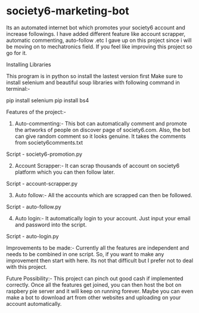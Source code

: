 # society6-marketing-bot
Its an automated internet bot which promotes your society6 account and increase followings.
I have added different feature like account scrapper, automatic commenting, auto-follow .etc
I gave up on this project since i will be moving on to mechatronics field. If you feel like improving this project so go for it.

Installing Libraries

This program is in python so install the lastest version first
Make sure to install selenium and beautiful soup libraries with following command in terminal:-

pip install selenium
pip install bs4

Features of the project:-

1) Auto-commenting:-
This bot can automatically comment and promote the artworks of people on discover page of society6.com. Also, the bot can give random comment so it looks genuine. It takes the comments from society6comments.txt

Script - society6-promotion.py

2) Account Scrapper:-
It can scrap thousands of account on society6 platform which you can then follow later.

Script - account-scrapper.py

3) Auto follow:-
All the accounts which are scrapped can then be followed.

Script - auto-follow.py

4) Auto login:-
It automatically login to your account. Just input your email and password into the script.

Script - auto-login.py

Improvements to be made:-
Currently all the features are independent and needs to be combined in one script. So, if you want to make any improvement then start with here. Its not that difficult but I prefer not to deal with this project.

Future Possibility:-
This project can pinch out good cash if implemented correctly. Once all the features get joined, you can then host the bot on raspbery pie server and it will keep on running forever. Maybe you can even make a bot to download art from other websites and uploading on your account automatically.
